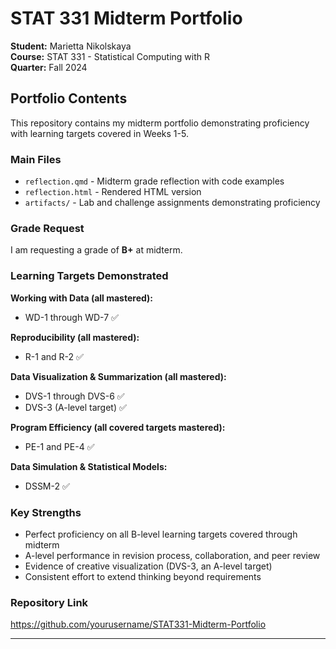 # STAT 331 Midterm Portfolio
**Student:** Marietta Nikolskaya  
**Course:** STAT 331 - Statistical Computing with R  
**Quarter:** Fall 2024

## Portfolio Contents

This repository contains my midterm portfolio demonstrating proficiency with learning targets covered in Weeks 1-5.

### Main Files
- `reflection.qmd` - Midterm grade reflection with code examples
- `reflection.html` - Rendered HTML version
- `artifacts/` - Lab and challenge assignments demonstrating proficiency

### Grade Request
I am requesting a grade of **B+** at midterm.

### Learning Targets Demonstrated

**Working with Data (all mastered):**
- WD-1 through WD-7 ✅

**Reproducibility (all mastered):**
- R-1 and R-2 ✅

**Data Visualization & Summarization (all mastered):**
- DVS-1 through DVS-6 ✅
- DVS-3 (A-level target) ✅

**Program Efficiency (all covered targets mastered):**
- PE-1 and PE-4 ✅

**Data Simulation & Statistical Models:**
- DSSM-2 ✅

### Key Strengths
- Perfect proficiency on all B-level learning targets covered through midterm
- A-level performance in revision process, collaboration, and peer review
- Evidence of creative visualization (DVS-3, an A-level target)
- Consistent effort to extend thinking beyond requirements

### Repository Link
https://github.com/yourusername/STAT331-Midterm-Portfolio

---
